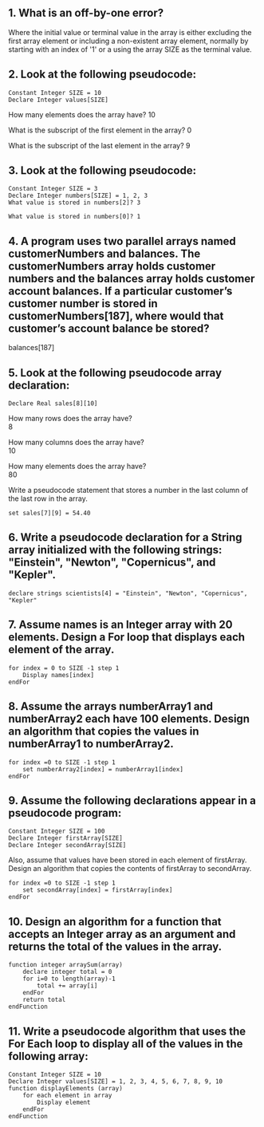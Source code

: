 ## 1. What is an off-by-one error?  
Where the initial value or terminal value in the array is either excluding the first array element or including a non-existent array element, normally by starting with an index of '1' or a using the array SIZE as the terminal value.

## 2.  Look at the following pseudocode:
```
Constant Integer SIZE = 10
Declare Integer values[SIZE]
```
How many elements does the array have? 10

What is the subscript of the first element in the array? 0

What is the subscript of the last element in the array? 9

## 3. Look at the following pseudocode:
```
Constant Integer SIZE = 3
Declare Integer numbers[SIZE] = 1, 2, 3
What value is stored in numbers[2]? 3

What value is stored in numbers[0]? 1
```

## 4. A program uses two parallel arrays named customerNumbers and balances. The customerNumbers array holds customer numbers and the balances array holds customer account balances. If a particular customer’s customer number is stored in customerNumbers[187], where would that customer’s account balance be stored?
balances[187]

## 5. Look at the following pseudocode array declaration:
```
Declare Real sales[8][10]
```
How many rows does the array have?  
8

How many columns does the array have?  
10

How many elements does the array have?  
80

Write a pseudocode statement that stores a number in the last column of the last row in the array.
```
set sales[7][9] = 54.40
```

##  6. Write a pseudocode declaration for a String array initialized with the following strings: "Einstein", "Newton", "Copernicus", and "Kepler".
```
declare strings scientists[4] = "Einstein", "Newton", "Copernicus", "Kepler"
```
## 7. Assume names is an Integer array with 20 elements. Design a For loop that displays each element of the array.
```
for index = 0 to SIZE -1 step 1
    Display names[index]
endFor 
```

## 8. Assume the arrays numberArray1 and numberArray2 each have 100 elements. Design an algorithm that copies the values in numberArray1 to numberArray2.
```
for index =0 to SIZE -1 step 1
    set numberArray2[index] = numberArray1[index]
endFor
```
## 9. Assume the following declarations appear in a pseudocode program:
```
Constant Integer SIZE = 100
Declare Integer firstArray[SIZE]
Declare Integer secondArray[SIZE]
```
Also, assume that values have been stored in each element of firstArray. Design an algorithm that copies the contents of firstArray to secondArray.
```
for index =0 to SIZE -1 step 1
    set secondArray[index] = firstArray[index]
endFor
```

## 10. Design an algorithm for a function that accepts an Integer array as an argument and returns the total of the values in the array.
```
function integer arraySum(array)
    declare integer total = 0
    for i=0 to length(array)-1 
        total += array[i]
    endFor
    return total
endFunction
```
## 11. Write a pseudocode algorithm that uses the For Each loop to display all of the values in the following array:
```
Constant Integer SIZE = 10
Declare Integer values[SIZE] = 1, 2, 3, 4, 5, 6, 7, 8, 9, 10
function displayElements (array)
    for each element in array
        Display element
    endFor
endFunction
```





